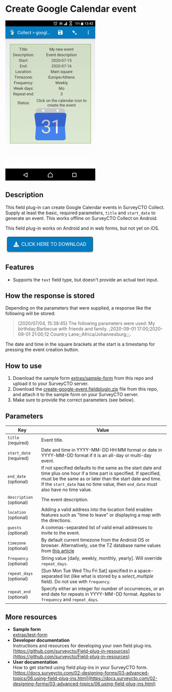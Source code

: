 
# Create Google Calendar event

![](extras/create-google-event.png)

## Description

This field plug-in can create Google Calendar events in SurveyCTO Collect. Supply at least the basic, required parameters, `title` and `start_date` to generate an event. This works offline on SurveyCTO Collect on Android.

This field plug-in works on Android and in web forms, but not yet on iOS.


[![Download now](extras/download-button.png)](https://github.com/SurveyCTO/create-google-event/raw/just-browser/create-google-event.fieldplugin.zip)

## Features

* Supports the `text` field type, but doesn't provide an actual text input.

## How the response is stored

Depending on the parameters that were supplied, a response like the following will be stored:

> [2020/07/04, 15:38:45] The following parameters were used: My birthday;Barbecue with friends and family. ;2020-09-01 17:00;2020-09-01 21:00;12 Country Lane;;Africa/Johannesburg;;;.

The date and time in the square brackets at the start is a timestamp for pressing the event creation button.

## How to use

1. Download the sample form [extras/sample-form](https://github.com/SurveyCTO/create-google-event/raw/just-browser/extras/sample-form/google%20calendar%20event%20sample.xlsx) from this repo and upload it to your SurveyCTO server.
1. Download the [create-google-event.fieldplugin.zip](https://github.com/SurveyCTO/create-google-event/raw/just-browser/phone-call-dialer.fieldplugin.zip) file from this repo, and attach it to the sample form on your SurveyCTO server.
1. Make sure to provide the correct parameters (see below).

## Parameters

| Key | Value |
| --- | --- |
| `title` (required)| Event title. |
| `start_date` (required)| Date and time in YYYY-MM-DD HH:MM format or date in YYYY-MM-DD format if it is an all-day or multi-day event.|
| `end_date` (optional)| If not specified defaults to the same as the start date and time plus one hour if a time part is specified. If specified, must be the same as or later than the start date and time. If the `start_date` has no time value, then `end_date` must also have no time value. |
| `description` (optional)| The event description. |
| `location` (optional)| Adding a valid address into the location field enables features such as "time to leave" or displaying a map with the directions. |
| `guests` (optional)| A commas-separated list of valid email addresses to invite to the event. |
| `timezone` (optional)| By default current timezone from the Android OS or browser. Alternatively, use the TZ database name values from [this article](https://en.wikipedia.org/wiki/List_of_tz_database_time_zones) |
| `frequency` (optional)| String value [daily, weekly, monthly, yearly]. Will override `repeat_days`. |
| `repeat_days` (optional)| [Sun Mon Tue Wed Thu Fri Sat] specified in a space-separated list (like what is stored by a *select_multiple* field). Do not use with `frequency`. |
| `repeat_end` (optional)| Specify either an integer for number of occurrences, or an end date for repeats in YYYY-MM-DD format. Applies to `frequency` and `repeat_days`.|

## More resources

* **Sample form**  
[extras/test-form](https://github.com/SurveyCTO/create-google-event/raw/just-browser/extras/sample-form/Create%20google%20event%20sample.xlsx)
* **Developer documentation**  
Instructions and resources for developing your own field plug-ins.  
[https://github.com/surveycto/Field-plug-in-resources](https://github.com/surveycto/Field-plug-in-resources)
* **User documentation**  
How to get started using field plug-ins in your SurveyCTO form.  
[https://docs.surveycto.com/02-designing-forms/03-advanced-topics/06.using-field-plug-ins.html](https://docs.surveycto.com/02-designing-forms/03-advanced-topics/06.using-field-plug-ins.html)